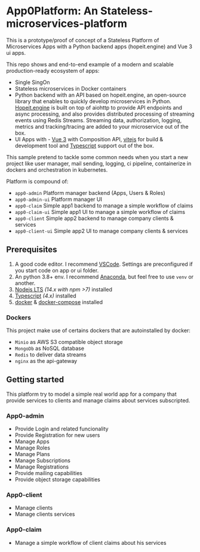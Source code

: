 # App0Platform: An Stateless-microservices-platform
This is a prototype/proof of concept of a Stateless Platform of Microservices Apps with a Python backend apps (hopeit.engine) and Vue 3 ui apps.

This repo shows and end-to-end example of a modern and scalable production-ready ecosystem of apps:
* Single SingOn
* Stateless microservices in Docker containers
* Python backend with an API based on hopeit.engine, an open-source library that enables to quickly develop microservices in Python. [Hopeit.engine](https://github.com/hopeit-git/hopeit.engine) is built on top of aiohttp to provide API endpoints and async processing, and also provides distributed processing of streaming events using Redis Streams. Streaming data, authorization, logging, metrics and tracking/tracing are added to your microservice out of the box.
* UI Apps with - [Vue 3](https://vuejs.org/) with Composition API, 
[vitejs](https://github.com/vitejs/vite) for build & development tool and [Typescript](https://github.com/microsoft/typescript) support out of the box.

This sample pretend to tackle some common needs when you start a new project like user manager, mail sending, logging, ci pipeline, containerize in dockers and orchestration in kubernetes.

Platform is compound of:
- `app0-admin` Platform manager backend (Apps, Users & Roles)
- `app0-admin-ui` Platform manager UI
- `app0-claim` Simple app1 backend to manage a simple workflow of claims
- `app0-claim-ui` Simple app1 UI to manage a simple workflow of claims
- `app0-client` Simple app2 backend to manage company clients & services
- `app0-client-ui` Simple app2 UI to manage company clients & services

## Prerequisites

1. A good code editor. I recommend [VSCode](https://code.visualstudio.com/). Settings are preconfigured if you start code on app or ui folder.
1. An python 3.8+ env. I recommend [Anaconda](https://docs.anaconda.com/anaconda/install/), but feel free to use `venv` or another.
1. [Nodejs LTS](https://nodejs.org/en/) _(14.x with npm >7)_ installed
1. [Typescript](https://github.com/microsoft/typescript) _(4.x)_ installed
1. [docker](https://docs.docker.com/engine/install/) & [docker-compose](https://docs.docker.com/compose/install/) installed

### Dockers

This project make use of certains dockers that are autoinstalled by docker:
* `Minio` as AWS S3 compatible object storage
* `MongoDb` as NoSQL database
* `Redis` to deliver data streams
* `nginx` as the api-gateway

## Getting started

This platform try to model a simple real world app for a company that provide services to clients and manage claims about services subscripted.

### App0-admin

- Provide Login and related funcionality
- Provide Registration for new users
- Manage Apps
- Manage Roles
- Manage Plans
- Manage Subscriptions
- Manage Registrations
- Provide mailing capabilities
- Provide object storage capabilities

### App0-client

- Manage clients
- Manage clients services

### App0-claim

- Manage a simple workflow of client claims about his services




